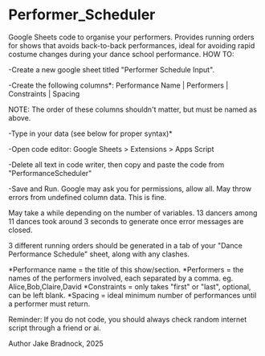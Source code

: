 # Performer_Scheduler
Google Sheets code to organise your performers. Provides running orders for shows that avoids back-to-back performances, ideal for avoiding rapid costume changes during your dance school performance.
HOW TO:

-Create a new google sheet titled "Performer Schedule Input".

-Create the following columns*:
Performance Name	|  Performers	|  Constraints | Spacing

NOTE: The order of these columns shouldn't matter, but must be named as above.

-Type in your data (see below for proper syntax)*

-Open code editor: Google Sheets > Extensions > Apps Script

-Delete all text in code writer, then copy and paste the code from "PerformanceScheduler"

-Save and Run. Google may ask you for permissions, allow all. May throw errors from undefined column data. This is fine.

May take a while depending on the number of variables. 13 dancers among 11 dances took around 3 seconds to generate once error messages are closed.

3 different running orders should be generated in a tab of your "Dance Performance Schedule" sheet, along with any clashes.


*Performance name = the title of this show/section.
*Performers = the names of the performers involved, each separated by a comma.  eg. Alice,Bob,Claire,David
*Constraints = only takes "first" or "last", optional, can be left blank.
*Spacing = ideal minimum number of performances until a performer must return.


Reminder: If you do not code, you should always check random internet script through a friend or ai.

Author
Jake Bradnock, 2025
